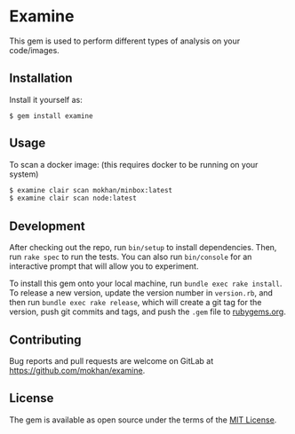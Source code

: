 # Examine

This gem is used to perform different types of analysis on your
code/images.

## Installation

Install it yourself as:

    $ gem install examine

## Usage

To scan a docker image: (this requires docker to be running on your system)

```bash
$ examine clair scan mokhan/minbox:latest
$ examine clair scan node:latest
```

## Development

After checking out the repo, run `bin/setup` to install dependencies. Then, run `rake spec` to run the tests. You can also run `bin/console` for an interactive prompt that will allow you to experiment.

To install this gem onto your local machine, run `bundle exec rake install`. To release a new version, update the version number in `version.rb`, and then run `bundle exec rake release`, which will create a git tag for the version, push git commits and tags, and push the `.gem` file to [rubygems.org](https://rubygems.org).

## Contributing

Bug reports and pull requests are welcome on GitLab at https://github.com/mokhan/examine.

## License

The gem is available as open source under the terms of the [MIT License](https://opensource.org/licenses/MIT).
